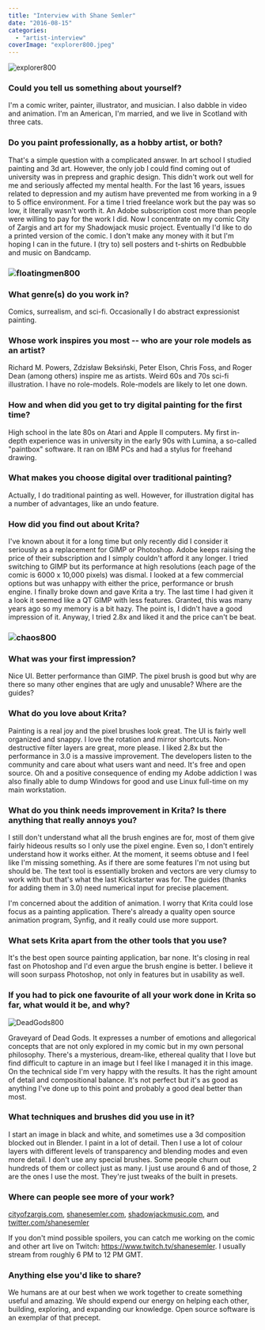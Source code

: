 ```yaml
---
title: "Interview with Shane Semler"
date: "2016-08-15"
categories: 
  - "artist-interview"
coverImage: "explorer800.jpeg"
---
```


![explorer800](../images/explorer800.jpeg)

### Could you tell us something about yourself?

I'm a comic writer, painter, illustrator, and musician. I also dabble in video and animation. I'm an American, I'm married, and we live in Scotland with three cats.

### Do you paint professionally, as a hobby artist, or both?

That's a simple question with a complicated answer. In art school I studied painting and 3d art. However, the only job I could find coming out of university was in prepress and graphic design. This didn't work out well for me and seriously affected my mental health. For the last 16 years, issues related to depression and my autism have prevented me from working in a 9 to 5 office environment. For a time I tried freelance work but the pay was so low, it literally wasn't worth it. An Adobe subscription cost more than people were willing to pay for the work I did. Now I concentrate on my comic City of Zargis and art for my Shadowjack music project. Eventually I'd like to do a printed version of the comic. I don't make any money with it but I'm hoping I can in the future. I (try to) sell posters and t-shirts on Redbubble and music on Bandcamp.

### ![floatingmen800](../images/floatingmen800.jpeg)

### What genre(s) do you work in?

Comics, surrealism, and sci-fi. Occasionally I do abstract expressionist painting.

### Whose work inspires you most -- who are your role models as an artist?

Richard M. Powers, Zdzisław Beksiński, Peter Elson, Chris Foss, and Roger Dean (among others) inspire me as artists. Weird 60s and 70s sci-fi illustration. I have no role-models. Role-models are likely to let one down.

### How and when did you get to try digital painting for the first time?

High school in the late 80s on Atari and Apple II computers. My first in-depth experience was in university in the early 90s with Lumina, a so-called "paintbox" software. It ran on IBM PCs and had a stylus for freehand drawing.

### What makes you choose digital over traditional painting?

Actually, I do traditional painting as well. However, for illustration digital has a number of advantages, like an undo feature.

### How did you find out about Krita?

I've known about it for a long time but only recently did I consider it seriously as a replacement for GIMP or Photoshop. Adobe keeps raising the price of their subscription and I simply couldn't afford it any longer. I tried switching to GIMP but its performance at high resolutions (each page of the comic is 6000 x 10,000 pixels) was dismal. I looked at a few commercial options but was unhappy with either the price, performance or brush engine. I finally broke down and gave Krita a try. The last time I had given it a look it seemed like a QT GIMP with less features. Granted, this was many years ago so my memory is a bit hazy. The point is, I didn't have a good impression of it. Anyway, I tried 2.8x and liked it and the price can't be beat.

### ![chaos800](../images/chaos800.jpeg)

### What was your first impression?

Nice UI. Better performance than GIMP. The pixel brush is good but why are there so many other engines that are ugly and unusable? Where are the guides?

### What do you love about Krita?

Painting is a real joy and the pixel brushes look great. The UI is fairly well organized and snappy. I love the rotation and mirror shortcuts. Non-destructive filter layers are great, more please. I liked 2.8x but the performance in 3.0 is a massive improvement. The developers listen to the community and care about what users want and need. It's free and open source. Oh and a positive consequence of ending my Adobe addiction I was also finally able to dump Windows for good and use Linux full-time on my main workstation.

### What do you think needs improvement in Krita? Is there anything that really annoys you?

I still don't understand what all the brush engines are for, most of them give fairly hideous results so I only use the pixel engine. Even so, I don't entirely understand how it works either. At the moment, it seems obtuse and I feel like I'm missing something. As if there are some features I'm not using but should be. The text tool is essentially broken and vectors are very clumsy to work with but that's what the last Kickstarter was for. The guides (thanks for adding them in 3.0) need numerical input for precise placement.

I'm concerned about the addition of animation. I worry that Krita could lose focus as a painting application. There's already a quality open source animation program, Synfig, and it really could use more support.

### What sets Krita apart from the other tools that you use?

It's the best open source painting application, bar none. It's closing in real fast on Photoshop and I'd even argue the brush engine is better. I believe it will soon surpass Photoshop, not only in features but in usability as well.

### If you had to pick one favourite of all your work done in Krita so far, what would it be, and why?

![DeadGods800](../images/DeadGods800.jpeg)

Graveyard of Dead Gods. It expresses a number of emotions and allegorical concepts that are not only explored in my comic but in my own personal philosophy. There's a mysterious, dream-like, ethereal quality that I love but find difficult to capture in an image but I feel like I managed it in this image. On the technical side I'm very happy with the results. It has the right amount of detail and compositional balance. It's not perfect but it's as good as anything I've done up to this point and probably a good deal better than most.

### What techniques and brushes did you use in it?

I start an image in black and white, and sometimes use a 3d composition blocked out in Blender. I paint in a lot of detail. Then I use a lot of colour layers with different levels of transparency and blending modes and even more detail. I don't use any special brushes. Some people churn out hundreds of them or collect just as many. I just use around 6 and of those, 2 are the ones I use the most. They're just tweaks of the built in presets.

### Where can people see more of your work?

[cityofzargis.com](http://cityofzargis.com), [shanesemler.com](http://shanesemler.com), [shadowjackmusic.com](http://shadowjackmusic.com), and [twitter.com/shanesemler](http://twitter.com/shanesemler)

If you don't mind possible spoilers, you can catch me working on the comic and other art live on Twitch: https://www.twitch.tv/shanesemler. I usually stream from roughly 6 PM to 12 PM GMT.

### Anything else you'd like to share?

We humans are at our best when we work together to create something useful and amazing. We should expend our energy on helping each other, building, exploring, and expanding our knowledge. Open source software is an exemplar of that precept.
